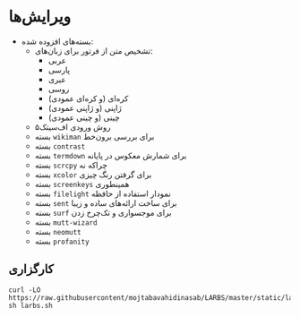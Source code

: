 # ویرایش‌ها


- بسته‌های افزوده شده:
	- تشخیص متن از فرتور برای زبان‌های:
		- عربی
		- پارسی
		- عبری
		- روسی
		- کره‌ای (و کره‌ای عمودی)
		- ژاپنی (و ژاپنی عمودی)
		- چینی (و چینی عمودی)
	- روش ورودی اف‌سیتک۵
	- بسته `wikiman` برای بررسی برون‌خط
	- بسته `contrast`
	- بسته `termdown` برای شمارش معکوس در پایانه
	- بسته `scrcpy` چراکه نه
	- بسته `xcolor` برای گرفتن رنگ چیزی
	- بسته `screenkeys` همینطوری
	- بسته `filelight` نمودار استفاده از حافظه
	- بسته `sent` برای ساخت ارائه‌های ساده و زیبا
	- بسته `surf` برای موجسواری و تک‌چرخ زدن
	- بسته `mutt-wizard‍`
	- بسته `neomutt`
	- بسته `profanity`


## کارگزاری


```
curl -LO https://raw.githubusercontent/mojtabavahidinasab/LARBS/master/static/larbs.sh
sh larbs.sh
```
